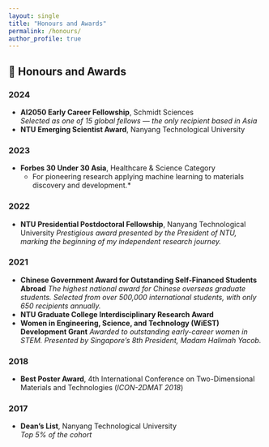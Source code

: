 ```yaml
---
layout: single
title: "Honours and Awards"
permalink: /honours/
author_profile: true
---
```


## 🏅 Honours and Awards

### 2024
- **AI2050 Early Career Fellowship**, Schmidt Sciences  
  *Selected as one of 15 global fellows — the only recipient based in Asia*
- **NTU Emerging Scientist Award**, Nanyang Technological University

### 2023
- **Forbes 30 Under 30 Asia**, Healthcare & Science Category
  * For pioneering research applying machine learning to materials discovery and development.*

### 2022
- **NTU Presidential Postdoctoral Fellowship**, Nanyang Technological University
  *Prestigious award presented by the President of NTU, marking the beginning of my independent research journey.*

### 2021
- **Chinese Government Award for Outstanding Self-Financed Students Abroad**
  *The highest national award for Chinese overseas graduate students. Selected from over 500,000 international students, with only 650 recipients annually.*
- **NTU Graduate College Interdisciplinary Research Award**
- **Women in Engineering, Science, and Technology (WiEST) Development Grant**
  *Awarded to outstanding early-career women in STEM. Presented by Singapore’s 8th President, Madam Halimah Yacob.*

### 2018
- **Best Poster Award**, 4th International Conference on Two-Dimensional Materials and Technologies (*ICON-2DMAT 2018*)

### 2017
- **Dean’s List**, Nanyang Technological University  
  *Top 5% of the cohort*
